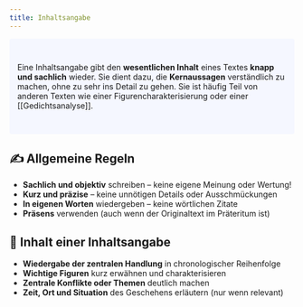 ```yaml
---
title: Inhaltsangabe
---
```


<p style="padding: 3em 1em; background: #f5f7ff; border-radius: 4px;">
    Eine Inhaltsangabe gibt den <b>wesentlichen Inhalt</b> eines Textes <b>knapp und sachlich</b> wieder. Sie dient dazu, die <b>Kernaussagen</b> verständlich zu machen, ohne zu sehr ins Detail zu gehen. Sie ist häufig Teil von anderen Texten wie einer Figurencharakterisierung oder einer [[Gedichtsanalyse]].
</p>

## ✍️ Allgemeine Regeln

- **Sachlich und objektiv** schreiben – keine eigene Meinung oder Wertung!
- **Kurz und präzise** – keine unnötigen Details oder Ausschmückungen
- **In eigenen Worten** wiedergeben – keine wörtlichen Zitate
- **Präsens** verwenden (auch wenn der Originaltext im Präteritum ist)

## 🧩 Inhalt einer Inhaltsangabe

- **Wiedergabe der zentralen Handlung** in chronologischer Reihenfolge
- **Wichtige Figuren** kurz erwähnen und charakterisieren
- **Zentrale Konflikte oder Themen** deutlich machen
- **Zeit, Ort und Situation** des Geschehens erläutern (nur wenn relevant)